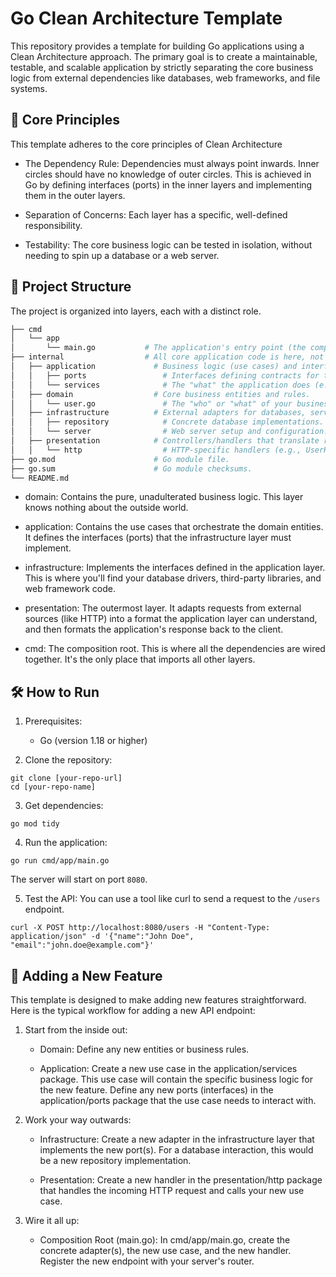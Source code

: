 # Go Clean Architecture Template
This repository provides a template for building Go applications using a Clean Architecture approach. The primary goal is to create a maintainable, testable, and scalable application by strictly separating the core business logic from external dependencies like databases, web frameworks, and file systems.

## 🚀 Core Principles
This template adheres to the core principles of Clean Architecture

* The Dependency Rule: Dependencies must always point inwards. Inner circles should have no knowledge of outer circles. This is achieved in Go by defining interfaces (ports) in the inner layers and implementing them in the outer layers.

* Separation of Concerns: Each layer has a specific, well-defined responsibility.

* Testability: The core business logic can be tested in isolation, without needing to spin up a database or a web server.

## 📂 Project Structure
The project is organized into layers, each with a distinct role.

```bash
├── cmd
│   └── app
│       └── main.go           # The application's entry point (the composition root).
├── internal                  # All core application code is here, not importable by other projects.
│   ├── application             # Business logic (use cases) and interfaces (ports).
│   │   ├── ports                 # Interfaces defining contracts for the outer layers.
│   │   └── services              # The "what" the application does (e.g., UserService).
│   ├── domain                  # Core business entities and rules.
│   │   └── user.go               # The "who" or "what" of your business (e.g., User struct).
│   ├── infrastructure          # External adapters for databases, servers, etc.
│   │   ├── repository            # Concrete database implementations.
│   │   └── server                # Web server setup and configuration.
│   ├── presentation            # Controllers/handlers that translate requests/responses.
│   │   └── http                  # HTTP-specific handlers (e.g., UserHandler).
├── go.mod                      # Go module file.
├── go.sum                      # Go module checksums.
└── README.md
```
* domain: Contains the pure, unadulterated business logic. This layer knows nothing about the outside world.

* application: Contains the use cases that orchestrate the domain entities. It defines the interfaces (ports) that the infrastructure layer must implement.

* infrastructure: Implements the interfaces defined in the application layer. This is where you'll find your database drivers, third-party libraries, and web framework code.

* presentation: The outermost layer. It adapts requests from external sources (like HTTP) into a format the application layer can understand, and then formats the application's response back to the client.

* cmd: The composition root. This is where all the dependencies are wired together. It's the only place that imports all other layers.

## 🛠️ How to Run
1. Prerequisites:
    - Go (version 1.18 or higher)

2. Clone the repository:
```
git clone [your-repo-url]
cd [your-repo-name]
```

3. Get dependencies:
```
go mod tidy
```

4. Run the application:
```
go run cmd/app/main.go
```

The server will start on port `8080`.

5. Test the API:
You can use a tool like curl to send a request to the `/users` endpoint.

```
curl -X POST http://localhost:8080/users -H "Content-Type: application/json" -d '{"name":"John Doe", "email":"john.doe@example.com"}'
```

## 📝 Adding a New Feature
This template is designed to make adding new features straightforward. Here is the typical workflow for adding a new API endpoint:

1. Start from the inside out:

    * Domain: Define any new entities or business rules.

    * Application: Create a new use case in the application/services package. This use case will contain the specific business logic for the new feature. Define any new ports (interfaces) in the application/ports package that the use case needs to interact with.

2. Work your way outwards:

    * Infrastructure: Create a new adapter in the infrastructure layer that implements the new port(s). For a database interaction, this would be a new repository implementation.

    * Presentation: Create a new handler in the presentation/http package that handles the incoming HTTP request and calls your new use case.

3. Wire it all up:

    * Composition Root (main.go): In cmd/app/main.go, create the concrete adapter(s), the new use case, and the new handler. Register the new endpoint with your server's router.
